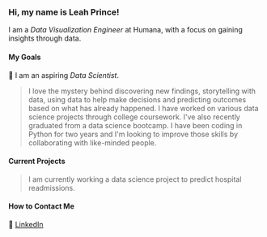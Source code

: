 
<!---
LeahPrince/LeahPrince is a ✨ special ✨ repository because its `README.md` (this file) appears on your GitHub profile.
You can click the Preview link to take a look at your changes.
--->

### Hi, my name is Leah Prince! 
I am a *Data Visualization Engineer* at Humana, with a focus on gaining insights through data. 
#### My Goals

:dizzy: I am an aspiring *Data Scientist*. 
>I love the mystery behind discovering new findings, storytelling with data, using data to help make decisions and predicting outcomes based 
>on what has already happened. 
I have worked on various data science projects through college coursework. I've also recently graduated from a data science bootcamp.
I have been coding in Python for two years and I'm looking to improve those skills by collaborating with like-minded people.

#### Current Projects
>I am currently working a data science project to predict hospital readmissions.

#### How to Contact Me
:email: [LinkedIn](leah-prince-m-s-a-90a20818b) 
